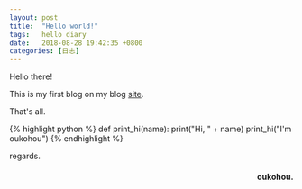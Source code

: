 ```yaml
---
layout: post
title:  "Hello world!"
tags:   hello diary
date:   2018-08-28 19:42:35 +0800
categories: [日志] 
---
```

Hello there!

This is my first blog on my blog [site](http://www.oukohou.wang/).

That's all.




{% highlight python %}
def print_hi(name):
   print("Hi, " + name)
print_hi("I'm oukohou")
{% endhighlight %}

regards.
<h4 align = "right">oukohou.</h4>

